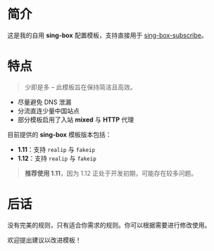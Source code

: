 # 简介

这是我的自用 **sing-box** 配置模板，支持直接用于 [sing-box-subscribe](https://github.com/Toperlock/sing-box-subscribe)。

# 特点
> 少即是多 – 此模板旨在保持简洁且高效。

- 尽量避免 DNS 泄漏
- 分流直连少量中国站点
- 部分模板启用了入站 **mixed** 与 **HTTP** 代理

目前提供的 **sing-box** 模板版本包括：
- **1.11**：支持 `realip` 与 `fakeip`
- **1.12**：支持 `realip` 与 `fakeip`  

>**推荐使用 1.11**，因为 1.12 正处于开发初期，可能存在较多问题。

# 后话

没有完美的规则，只有适合你需求的规则。你可以根据需要进行修改使用。

欢迎提出建议以改进模板！
